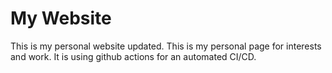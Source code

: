 # My Website
 This is my personal website updated. This is my personal page for interests and work. It is using github actions for an automated CI/CD.

